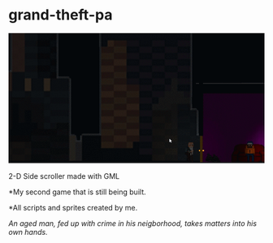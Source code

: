 # grand-theft-pa
![](kg.gif)

2-D Side scroller made with GML

*My second game that is still being built. 

*All scripts and sprites created by me. 

_An aged man, fed up with crime in his neigborhood, takes matters into his own hands._
